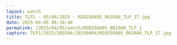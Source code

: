 ```yaml
---
layout: watch
title: TLP1 - 05/04/2025 - M20250405_061040_TLP_1T.jpg
date: 2025-04-05 06:10:40
permalink: /2025/04/05/watch/M20250405_061040_TLP_1
capture: TLP1/2025/202504/20250404/M20250405_061040_TLP_1T.jpg
---
```

